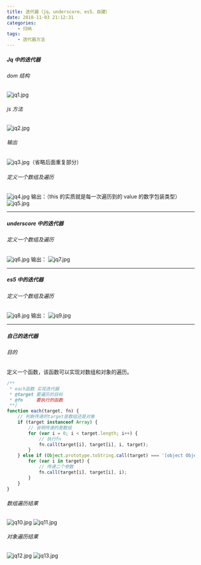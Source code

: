 ```yaml
---
title: 迭代器（jq、underscore、es5、自建）
date: 2018-11-03 21:12:31
categories:
	- 归纳
tags:
	- 迭代器方法
---
```


##### Jq 中的迭代器

###### dom 结构

![jq1.jpg](https://i.loli.net/2019/12/02/YlosBPycev8Z5MJ.jpg)

<!-- more -->

###### js 方法

![jq2.jpg](https://i.loli.net/2019/12/02/hMGcsWezUQr7SxJ.jpg)

###### 输出

![jq3.jpg](https://i.loli.net/2019/12/02/9Nm1khVTLdtwncA.jpg)（省略后面重复部分）

###### 定义一个数组及遍历

![jq4.jpg](https://i.loli.net/2019/12/02/uBkgNWGepob2Qa4.jpg)
输出：（this 的实质就是每一次遍历到的 value 的数字包装类型）
![jq5.jpg](https://i.loli.net/2019/12/02/oYEeqQKiX7CuS5r.jpg)

---

##### underscore 中的迭代器

###### 定义一个数组及遍历

![jq6.jpg](https://i.loli.net/2019/12/02/5BrsMNnmkD1gISi.jpg)
输出：
![jq7.jpg](https://i.loli.net/2019/12/02/1IdmP5ChsLJYFof.jpg)

---

##### es5 中的迭代器

###### 定义一个数组及遍历

![jq8.jpg](https://i.loli.net/2019/12/02/CwGAkXojhZqdacP.jpg)
输出：
![jq9.jpg](https://i.loli.net/2019/12/02/WAEzJIsuRhramyX.jpg)

---

##### 自己的迭代器

###### 目的

定义一个函数，该函数可以实现对数组和对象的遍历。

```javascript
/**
 * each函数 实现迭代器
 * @target 要遍历的目标
 * @fn     要执行的函数
 **/
function each(target, fn) {
    // 判断传递的target是数组还是对象
    if (target instanceof Array) {
        // 说明传递的是数组
        for (var i = 0; i < target.length; i++) {
            // 执行fn
            fn.call(target[i], target[i], i, target);
        }
    } else if (Object.prototype.toString.call(target) === '[object Object]') {
        for (var i in target) {
            // 传递二个参数
            fn.call(target[i], target[i], i);
        }
    }
}
```

###### 数组遍历结果

![jq10.jpg](https://i.loli.net/2019/12/02/HhceLd8EI74GTnN.jpg)
![jq11.jpg](https://i.loli.net/2019/12/02/gyPu7avIGVr1C3o.jpg)

###### 对象遍历结果

![jq12.jpg](https://i.loli.net/2019/12/02/YT6RH9BsftuOzlW.jpg)
![jq13.jpg](https://i.loli.net/2019/12/02/WQMrd6F7cgna9xV.jpg)
